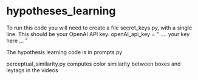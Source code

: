 # hypotheses_learning

To run this code you will need to create a file secret_keys.py, with a single line. This should be your OpenAI API key. openAI_api_key = " .... your key here ... "

The hypothesis learning code is in prompts.py

perceptual_similarity.py computes color similarity between boxes and leytags in the videos
